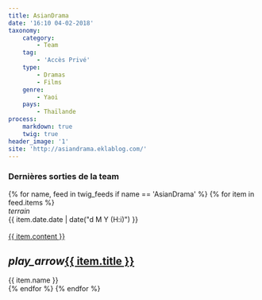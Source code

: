 ```yaml
---
title: AsianDrama
date: '16:10 04-02-2018'
taxonomy:
    category:
        - Team
    tag:
        - 'Accès Privé'
    type:
        - Dramas
        - Films
    genre:
        - Yaoi
    pays:
        - Thaïlande
process:
    markdown: true
    twig: true
header_image: '1'
site: 'http://asiandrama.eklablog.com/'
---
```


<h3>Dernières sorties de la team</h3>



<div class="row">
{% for name, feed in twig_feeds if name == 'AsianDrama' %}
{% for item in feed.items %}
<div class="col s12 m6 l4 xl3">
<div class="card">
<span class="top-icon"><i class="material-icons">terrain</i></span>
<div class="rssincl-itemdate">{{ item.date.date | date("d M Y (H:i)") }}</div><br>
<a href="{{ item.url }}" target="_blank"><div class="item-image">{{ item.content }}</div></a>
 <h2 class="truncate"><i class="tiny material-icons">play_arrow</i><a href="{{ item.url }}" target="_blank">{{ item.title }}</a></h2>
<div class="rssincl-itemfeedtitle">{{ item.name }}</div>
</div>
</div>
{% endfor %}
{% endfor %}
</div>